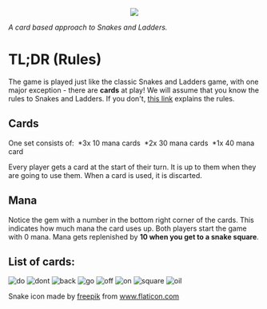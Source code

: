 
<p align="center">
  <img src="https://i.imgur.com/HGwDHOa.png">
</p>

*A card based approach to Snakes and Ladders.*

# TL;DR (Rules)
The game is played just like the classic Snakes and Ladders game, with one major exception - there are **cards** at play!
We will assume that you know the rules to Snakes and Ladders. If you don't, [this link](https://www.wikihow.com/Play-Snakes-and-Ladders) explains the rules.

## Cards
One set consists of:&nbsp;
*3x 10 mana cards&nbsp;
*2x 30 mana cards&nbsp;
*1x 40 mana card&nbsp;

Every player gets a card at the start of their turn. It is up to them when they are going to use them. When a card is used, it is discarted.
## Mana
Notice the gem with a number in the bottom right corner of the cards. This indicates how much mana the card uses up. Both players start the game with 0 mana. Mana gets replenished by **10 when you get to a snake square**.

## List of cards:
![do](anaDo.png)
![dont](anaDont.png)
![back](snekBack.png)
![go](snekGo.png)
![off](sneksOffPlane.png)
![on](sneksOnPlane.png)
![square](sq2.png)
![oil](oil2.png)

Snake icon made by [freepik](https://www.flaticon.com/authors/freepik) from www.flaticon.com 
